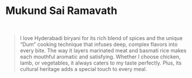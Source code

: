# Mukund Sai Ramavath
<br>

>I love Hyderabadi biryani for its rich blend of spices and the unique “Dum” cooking technique that infuses deep, complex flavors into every bite. The way it layers marinated meat and basmati rice makes each mouthful aromatic and satisfying. Whether I choose chicken, lamb, or vegetables, it always caters to my taste perfectly. Plus, its cultural heritage adds a special touch to every meal.
